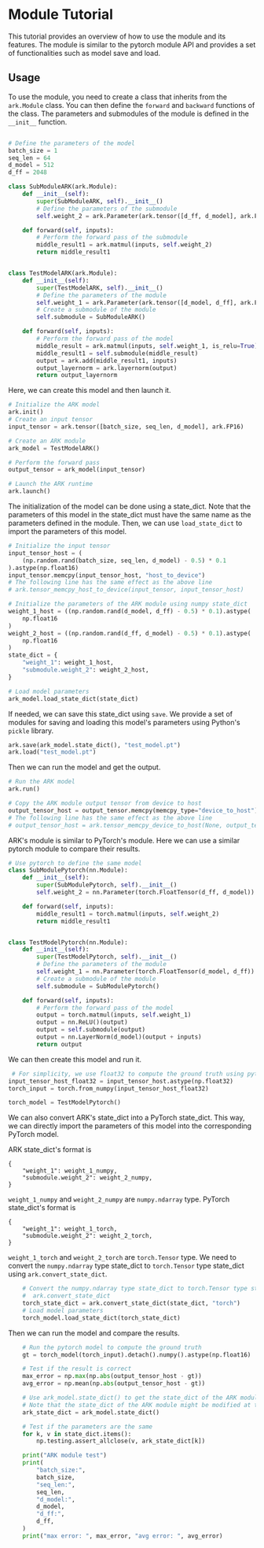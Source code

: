 # Module Tutorial
This tutorial provides an overview of how to use the module and its features. The module is similar to the pytorch module API and provides a set of functionalities such as model save and load.

## Usage
To use the module, you need to create a class that inherits from the `ark.Module` class. You can then define the `forward` and `backward` functions of the class. The parameters and submodules of the module is defined in the `__init__` function.

```python

# Define the parameters of the model
batch_size = 1
seq_len = 64
d_model = 512
d_ff = 2048

class SubModuleARK(ark.Module):
    def __init__(self):
        super(SubModuleARK, self).__init__()
        # Define the parameters of the submodule
        self.weight_2 = ark.Parameter(ark.tensor([d_ff, d_model], ark.FP16))

    def forward(self, inputs):
        # Perform the forward pass of the submodule
        middle_result1 = ark.matmul(inputs, self.weight_2)
        return middle_result1


class TestModelARK(ark.Module):
    def __init__(self):
        super(TestModelARK, self).__init__()
        # Define the parameters of the module
        self.weight_1 = ark.Parameter(ark.tensor([d_model, d_ff], ark.FP16))
        # Create a submodule of the module
        self.submodule = SubModuleARK()

    def forward(self, inputs):
        # Perform the forward pass of the model
        middle_result = ark.matmul(inputs, self.weight_1, is_relu=True)
        middle_result1 = self.submodule(middle_result)
        output = ark.add(middle_result1, inputs)
        output_layernorm = ark.layernorm(output)
        return output_layernorm
```

Here, we can create this model and then launch it.

```python
# Initialize the ARK model
ark.init()
# Create an input tensor
input_tensor = ark.tensor([batch_size, seq_len, d_model], ark.FP16)

# Create an ARK module
ark_model = TestModelARK()

# Perform the forward pass
output_tensor = ark_model(input_tensor)

# Launch the ARK runtime
ark.launch()
```

The initialization of the model can be done using a state_dict. Note that the parameters of this model in the state_dict must have the same name as the parameters defined in the module. Then, we can use `load_state_dict` to import the parameters of this model.

```python
# Initialize the input tensor
input_tensor_host = (
    (np.random.rand(batch_size, seq_len, d_model) - 0.5) * 0.1
).astype(np.float16)
input_tensor.memcpy(input_tensor_host, "host_to_device")
# The following line has the same effect as the above line
# ark.tensor_memcpy_host_to_device(input_tensor, input_tensor_host) 

# Initialize the parameters of the ARK module using numpy state_dict
weight_1_host = ((np.random.rand(d_model, d_ff) - 0.5) * 0.1).astype(
    np.float16
)
weight_2_host = ((np.random.rand(d_ff, d_model) - 0.5) * 0.1).astype(
    np.float16
)
state_dict = {
    "weight_1": weight_1_host,
    "submodule.weight_2": weight_2_host,
}

# Load model parameters
ark_model.load_state_dict(state_dict)
```

If needed, we can save this state_dict using `save`. We provide a set of modules for saving and loading this model's parameters using Python's `pickle` library.

```python
ark.save(ark_model.state_dict(), "test_model.pt")
ark.load("test_model.pt")
```


Then we can run the model and get the output.

```python
# Run the ARK model
ark.run()

# Copy the ARK module output tensor from device to host
output_tensor_host = output_tensor.memcpy(memcpy_type="device_to_host")
# The following line has the same effect as the above line
# output_tensor_host = ark.tensor_memcpy_device_to_host(None, output_tensor)
```

ARK's module is similar to PyTorch's module. Here we can use a similar pytorch module to compare their results.

```python
# Use pytorch to define the same model
class SubModulePytorch(nn.Module):
    def __init__(self):
        super(SubModulePytorch, self).__init__()
        self.weight_2 = nn.Parameter(torch.FloatTensor(d_ff, d_model))

    def forward(self, inputs):
        middle_result1 = torch.matmul(inputs, self.weight_2)
        return middle_result1


class TestModelPytorch(nn.Module):
    def __init__(self):
        super(TestModelPytorch, self).__init__()
        # Define the parameters of the module
        self.weight_1 = nn.Parameter(torch.FloatTensor(d_model, d_ff))
        # Create a submodule of the module
        self.submodule = SubModulePytorch()

    def forward(self, inputs):
        # Perform the forward pass of the model
        output = torch.matmul(inputs, self.weight_1)
        output = nn.ReLU()(output)
        output = self.submodule(output)
        output = nn.LayerNorm(d_model)(output + inputs)
        return output
```

We can then create this model and run it.

```python
 # For simplicity, we use float32 to compute the ground truth using pytorch
input_tensor_host_float32 = input_tensor_host.astype(np.float32)
torch_input = torch.from_numpy(input_tensor_host_float32)

torch_model = TestModelPytorch()
```

We can also convert ARK's state_dict into a PyTorch state_dict. This way, we can directly import the parameters of this model into the corresponding PyTorch model.

ARK state_dict's format is
```
{
    "weight_1": weight_1_numpy,
    "submodule.weight_2": weight_2_numpy,
}
```
`weight_1_numpy` and `weight_2_numpy` are `numpy.ndarray` type. PyTorch state_dict's format is
```
{
    "weight_1": weight_1_torch,
    "submodule.weight_2": weight_2_torch,
}
```
`weight_1_torch` and `weight_2_torch` are `torch.Tensor` type. We need to convert the `numpy.ndarray` type state_dict to `torch.Tensor` type state_dict using `ark.convert_state_dict`.


```python
    # Convert the numpy.ndarray type state_dict to torch.Tensor type state_dict using       
    #  ark.convert_state_dict
    torch_state_dict = ark.convert_state_dict(state_dict, "torch")
    # Load model parameters
    torch_model.load_state_dict(torch_state_dict)
```

Then we can run the model and compare the results.

```python
    # Run the pytorch model to compute the ground truth
    gt = torch_model(torch_input).detach().numpy().astype(np.float16)

    # Test if the result is correct
    max_error = np.max(np.abs(output_tensor_host - gt))
    avg_error = np.mean(np.abs(output_tensor_host - gt))

    # Use ark_model.state_dict() to get the state_dict of the ARK module
    # Note that the state_dict of the ARK module might be modified at the ARK kernel launch time
    ark_state_dict = ark_model.state_dict()

    # Test if the parameters are the same
    for k, v in state_dict.items():
        np.testing.assert_allclose(v, ark_state_dict[k])

    print("ARK module test")
    print(
        "batch_size:",
        batch_size,
        "seq_len:",
        seq_len,
        "d_model:",
        d_model,
        "d_ff:",
        d_ff,
    )
    print("max error: ", max_error, "avg error: ", avg_error)

```